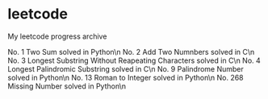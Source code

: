 # leetcode
My leetcode progress archive

No. 1      Two Sum                                         solved in Python\n
No. 2      Add Two Numnbers                                solved in C\n
No. 3      Longest Substring Without Reapeating Characters solved in C\n
No. 4      Longest Palindromic Substring                   solved in C\n
No. 9      Palindrome Number                               solved in Python\n
No. 13     Roman to Integer                                solved in Python\n
No. 268    Missing Number                                  solved in Python\n